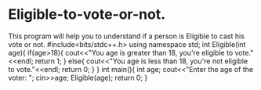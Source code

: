 # Eligible-to-vote-or-not.
This program will help you to understand if a person is Eligible to cast his vote or not.
#include<bits/stdc++.h>
using namespace std;
int Eligible(int age){
	if(age>18){
		cout<<"You age is greater than 18, you're eligible to vote."<<endl;
		return 1;
	}
	else{
	cout<<"You age is less than 18, you're not eligible to vote."<<endl;
	return 0;
}
}
int main(){
int age;
cout<<"Enter the age of the voter: ";
cin>>age;
Eligible(age);
	return 0;
}
